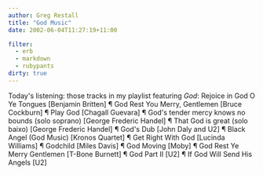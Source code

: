 ```yaml
---
author: Greg Restall
title: "God Music"
date: 2002-06-04T11:27:19+11:00

filter:
  - erb
  - markdown
  - rubypants
dirty: true
---
```


<p>Today's listening: those tracks in my playlist featuring <em>God</em>:
Rejoice in God O Ye Tongues [Benjamin Britten] &para;
God Rest You Merry, Gentlemen [Bruce Cockburn] &para;
Play God [Chagall Guevara] &para;
God's tender mercy knows no bounds (solo soprano) [George Frederic Handel] &para;
That God is great (solo baixo)	[George Frederic Handel] &para;
God's Dub [John Daly and U2] &para;
Black Angel (God Music)	[Kronos Quartet] &para;
Get Right With God [Lucinda Williams] &para;
Godchild [Miles Davis] &para;
God Moving [Moby] &para;
God Rest Ye Merry Gentlemen [T-Bone Burnett] &para;
God Part II [U2] &para;
If God Will Send His Angels [U2]
</p>


